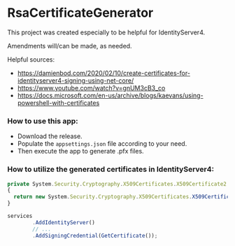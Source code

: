 # RsaCertificateGenerator

This project was created especially to be helpful for IdentityServer4.

Amendments will/can be made, as needed.


Helpful sources:
- https://damienbod.com/2020/02/10/create-certificates-for-identityserver4-signing-using-net-core/
- https://www.youtube.com/watch?v=gnUM3cB3_co
- https://docs.microsoft.com/en-us/archive/blogs/kaevans/using-powershell-with-certificates


### How to use this app:
- Download the release.
- Populate the `appsettings.json` file according to your need.
- Then execute the app to generate .pfx files.


### How to utilize the generated certificates in IdentityServer4:

```javascript
private System.Security.Cryptography.X509Certificates.X509Certificate2 GetCertificate()
{
  return new System.Security.Cryptography.X509Certificates.X509Certificate2("./JwtCertificate/rsa_cert.pfx", Configuration["JwtCertificate:Password"]);
}
```

```javascript
services
        .AddIdentityServer()
        // ...
        .AddSigningCredential(GetCertificate());
```
